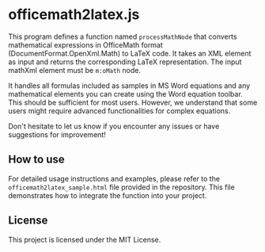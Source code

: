 # officemath2latex.js

This program defines a function named `processMathNode` that converts mathematical
expressions in OfficeMath format (DocumentFormat.OpenXml.Math) to LaTeX code.
It takes an XML element as input and returns the corresponding LaTeX representation.
The input mathXml element must be `m:oMath` node.

It handles all formulas included as samples in MS Word equations and any mathematical 
elements you can create using the Word equation toolbar. This should be sufficient for 
most users. However, we understand that some users might require advanced functionalities 
for complex equations.

Don't hesitate to let us know if you encounter any issues or have suggestions for improvement!

## How to use

For detailed usage instructions and examples, please refer to the `officemath2latex_sample.html` file provided in the repository.
This file demonstrates how to integrate the function into your project.

## License
This project is licensed under the MIT License.
